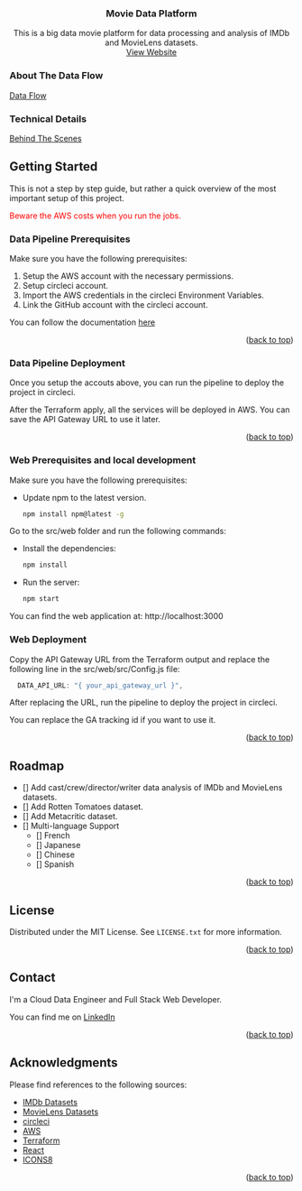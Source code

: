 <div align="center">

  <h3 align="center">Movie Data Platform</h3>

  <p align="center">
    This is a big data movie platform for data processing and analysis of IMDb and MovieLens datasets.
    <br />
    <a href="https://moviedataplatform.com/">View Website</a>
  </p>
</div>


### About The Data Flow
<a href="https://moviedataplatform.com/dataFlow">Data Flow</a>


### Technical Details
<a href="https://moviedataplatform.com/behindTheScenes">Behind The Scenes</a>


<!-- GETTING STARTED -->
## Getting Started

This is not a step by step guide, but rather a quick overview of the most important setup of this project.

<p align="left" style="color:red">
Beware the AWS costs when you run the jobs.
</p>

### Data Pipeline Prerequisites

Make sure you have the following prerequisites:

1. Setup the AWS account with the necessary permissions.
2. Setup circleci account.
3. Import the AWS credentials in the circleci Environment Variables.
4. Link the GitHub account with the circleci account.

You can follow the documentation <a href="https://learn.hashicorp.com/tutorials/terraform/circle-ci">here</a>

<p align="right">(<a href="#top">back to top</a>)</p>


### Data Pipeline Deployment

Once you setup the accouts above, you can run the pipeline to deploy the project in circleci.

After the Terraform apply, all the services will be deployed in AWS. You can save the API Gateway URL to use it later.

<p align="right">(<a href="#top">back to top</a>)</p>


### Web Prerequisites and local development

Make sure you have the following prerequisites:

* Update npm to the latest version.
  ```sh
  npm install npm@latest -g
  ```

Go to the src/web folder and run the following commands:

* Install the dependencies:
  ```sh
  npm install
  ```

* Run the server:
  ```sh
  npm start
  ```

You can find the web application at: http://localhost:3000

### Web Deployment

Copy the API Gateway URL from the Terraform output and replace the following line in the src/web/src/Config.js file:

```js
  DATA_API_URL: "{ your_api_gateway_url }",
```

After replacing the URL, run the pipeline to deploy the project in circleci.

You can replace the GA tracking id if you want to use it.

<p align="right">(<a href="#top">back to top</a>)</p>


<!-- ROADMAP -->
## Roadmap

- [] Add cast/crew/director/writer data analysis of IMDb and MovieLens datasets.
- [] Add Rotten Tomatoes dataset.
- [] Add Metacritic dataset.
- [] Multi-language Support
    - [] French
    - [] Japanese
    - [] Chinese
    - [] Spanish

<p align="right">(<a href="#top">back to top</a>)</p>


<!-- LICENSE -->
## License

Distributed under the MIT License. See `LICENSE.txt` for more information.

<p align="right">(<a href="#top">back to top</a>)</p>



<!-- CONTACT -->
## Contact

I'm a Cloud Data Engineer and Full Stack Web Developer.

You can find me on [LinkedIn](www.linkedin.com/in/joshch1630)

<p align="right">(<a href="#top">back to top</a>)</p>



<!-- ACKNOWLEDGMENTS -->
## Acknowledgments

Please find references to the following sources:

* [IMDb Datasets](https://www.imdb.com/interfaces/)
* [MovieLens Datasets](https://grouplens.org/datasets/movielens/)
* [circleci](https://circleci.com/)
* [AWS](https://aws.amazon.com/)
* [Terraform](https://www.terraform.io/)
* [React](https://reactjs.org/)
* [ICONS8](https://icons8.com/)

<p align="right">(<a href="#top">back to top</a>)</p>



<!-- MARKDOWN LINKS & IMAGES -->
<!-- https://www.markdownguide.org/basic-syntax/#reference-style-links -->
[contributors-shield]: https://img.shields.io/github/contributors/othneildrew/Best-README-Template.svg?style=for-the-badge
[contributors-url]: https://github.com/othneildrew/Best-README-Template/graphs/contributors
[forks-shield]: https://img.shields.io/github/forks/othneildrew/Best-README-Template.svg?style=for-the-badge
[forks-url]: https://github.com/othneildrew/Best-README-Template/network/members
[stars-shield]: https://img.shields.io/github/stars/othneildrew/Best-README-Template.svg?style=for-the-badge
[stars-url]: https://github.com/othneildrew/Best-README-Template/stargazers
[issues-shield]: https://img.shields.io/github/issues/othneildrew/Best-README-Template.svg?style=for-the-badge
[issues-url]: https://github.com/othneildrew/Best-README-Template/issues
[license-shield]: https://img.shields.io/github/license/othneildrew/Best-README-Template.svg?style=for-the-badge
[license-url]: https://github.com/othneildrew/Best-README-Template/blob/master/LICENSE.txt
[linkedin-shield]: https://img.shields.io/badge/-LinkedIn-black.svg?style=for-the-badge&logo=linkedin&colorB=555
[linkedin-url]: https://linkedin.com/in/othneildrew
[product-screenshot]: images/screenshot.png